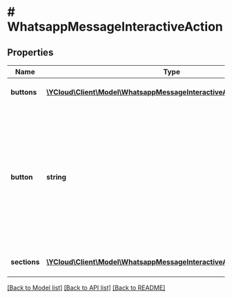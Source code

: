 # # WhatsappMessageInteractiveAction

## Properties

Name | Type | Description | Notes
------------ | ------------- | ------------- | -------------
**buttons** | [**\YCloud\Client\Model\WhatsappMessageInteractiveActionButtonsInner[]**](WhatsappMessageInteractiveActionButtonsInner.md) | Required for Reply Buttons. | [optional]
**button** | **string** | Required for List Messages. Button content. It cannot be an empty string and must be unique within the message. Emojis are supported, markdown is not. | [optional]
**sections** | [**\YCloud\Client\Model\WhatsappMessageInteractiveActionSectionsInner[]**](WhatsappMessageInteractiveActionSectionsInner.md) | Required for List Messages. | [optional]

[[Back to Model list]](../../README.md#models) [[Back to API list]](../../README.md#endpoints) [[Back to README]](../../README.md)
